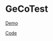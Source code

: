 # GeCoTest

<a href='https://olgazaglavnova.github.io/GeCoTest/' target='_blank'> Demo </a>

<a href='https://github.com/OlgaZaglavnova/GeCoTest/tree/main/ngGeCoTest'>Code</a>

